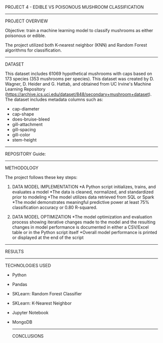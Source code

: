 PROJECT 4 - EDIBLE VS POISONOUS MUSHROOM CLASSIFICATION

---

PROJECT OVERVIEW

Objective: train a machine learning model to classify mushrooms as either poisonous or edible.

The project utilized both K-nearest neighbor (KNN) and Random Forest algorithms for classification.

---

DATASET 

This dataset includes 61069 hypothetical mushrooms with caps based on 173 species (353 mushrooms
per species). This dataset was created by D. Wagner, D. Heider and G. Hattab, and obtained from UC Irvine's Machine Learning Repository (https://archive.ics.uci.edu/dataset/848/secondary+mushroom+dataset). The dataset includes metadata columns such as:
  * cap-diameter
  * cap-shape
  * does-bruise-bleed
  * gill-attachment
  * gill-spacing
  * gill-color
  * stem-height


---

REPOSITORY Guide:






---

METHODOLOGY

The project follows these key steps:

1. DATA MODEL IMPLEMENTATION
   *A Python script initializes, trains, and evaluates a model
   *The data is cleaned, normalized, and standardized prior to modeling
   *The model utilizes data retrieved from SQL or Spark
   *The model demonstrates meaningful predictive power at least 75% classification accuracy or 0.80 R-squared.

2. DATA MODEL OPTIMIZATION
   *The model optimization and evaluation process showing iterative changes made to the model and the resulting changes in model performance is documented in either a CSV/Excel table or in the Python script itself
   *Overall model performance is printed or displayed at the end of the script
   
---

RESULTS




---

TECHNOLOGIES USED
  * Python
  * Pandas
  * SKLearn: Random Forest Classifier
  * SKLearn: K-Nearest Neighbor 
  * Jupyter Notebook
* MongoDB

  ---

  CONCLUSIONS
  
